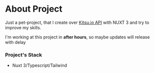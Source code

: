 # About Project

Just a pet-project, that I create over [Kitsu.io API](https://kitsu.docs.apiary.io/) with NUXT 3 and try to improve my skills.

I'm working at this project in **after hours**, so maybe updates will release with delay

### Project's Stack
- Nuxt 3/Typescript/Tailwind

